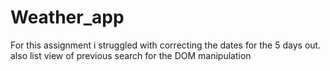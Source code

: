 # Weather_app

For this assignment i struggled with correcting the dates for the 5 days out. 
also list view of previous search for the DOM manipulation